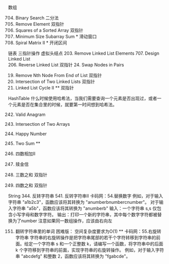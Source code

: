 数组

704.  Binary Search                      二分法
27. Remove Element                  双指针
977. Squares of a Sorted Array          双指针
209. Minimum Size Subarray Sum    *     滑动窗口
29.  Spiral Matrix II             *     开闭区间


链表
三指针操作
虚拟头结点
203. Remove Linked List Elements
707. Design Linked List             
206. Reverse Linked List              双指针
24. Swap Nodes in Pairs           

19. Remove Nth Node From End of List        双指针
160. Intersection of Two Linked Lists       双指针
142. Linked List Cycle II           **     双指针
 

HashTable   什么时候使用哈希法，当我们需要查询一个元素是否出现过，或者一个元素是否在集合里的时候，就要第一时间想到哈希法。

242. Valid Anagram
349.  Intersection of Two Arrays
202. Happy Number
1. Two Sum       **

454. 四数相加II
383. 赎金信
15. 三数之和          双指针
18. 四数之和          双指针

String
344. 反转字符串
541. 反转字符串II
卡码网：54.替换数字
例如，对于输入字符串 "a1b2c3"，函数应该将其转换为 "anumberbnumbercnumber"。
对于输入字符串 "a5b"，函数应该将其转换为 "anumberb"
输入：一个字符串 s,s 仅包含小写字母和数字字符。
输出：打印一个新的字符串，其中每个数字字符都被替换为了number
                            注意如果同一数组操作，应该由右向左


151. 翻转字符串里的单词   困难版： 空间复杂度要求为O(1) **
卡码网：55.右旋转字符串
字符串的右旋转操作是把字符串尾部的若干个字符转移到字符串的前面。给定一个字符串 s 和一个正整数 k，请编写一个函数，将字符串中的后面 k 个字符移到字符串的前面，实现字符串的右旋转操作。
例如，对于输入字符串 "abcdefg" 和整数 2，函数应该将其转换为 "fgabcde"。



